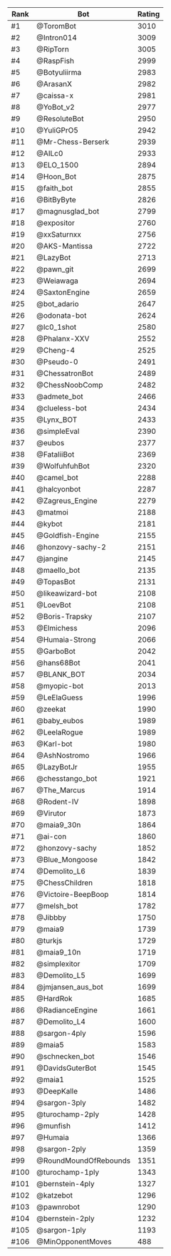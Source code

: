 Rank|Bot|Rating
---|---|---
#1|@ToromBot|3010
#2|@Intron014|3009
#3|@RipTorn|3005
#4|@RaspFish|2999
#5|@Botyuliirma|2983
#6|@ArasanX|2982
#7|@caissa-x|2981
#8|@YoBot_v2|2977
#9|@ResoluteBot|2950
#10|@YuliGPrO5|2942
#11|@Mr-Chess-Berserk|2939
#12|@AILc0|2933
#13|@ELO_1500|2894
#14|@Hoon_Bot|2875
#15|@faith_bot|2855
#16|@BitByByte|2826
#17|@magnusglad_bot|2799
#18|@expositor|2760
#19|@xxSaturnxx|2756
#20|@AKS-Mantissa|2722
#21|@LazyBot|2713
#22|@pawn_git|2699
#23|@Weiawaga|2694
#24|@SaxtonEngine|2659
#25|@bot_adario|2647
#26|@odonata-bot|2624
#27|@lc0_1shot|2580
#28|@Phalanx-XXV|2552
#29|@Cheng-4|2525
#30|@Pseudo-0|2491
#31|@ChessatronBot|2489
#32|@ChessNoobComp|2482
#33|@admete_bot|2466
#34|@clueless-bot|2434
#35|@Lynx_BOT|2433
#36|@simpleEval|2390
#37|@eubos|2377
#38|@FataliiBot|2369
#39|@WolfuhfuhBot|2320
#40|@camel_bot|2288
#41|@halcyonbot|2287
#42|@Zagreus_Engine|2279
#43|@matmoi|2188
#44|@kybot|2181
#45|@Goldfish-Engine|2155
#46|@honzovy-sachy-2|2151
#47|@jangine|2145
#48|@maello_bot|2135
#49|@TopasBot|2131
#50|@likeawizard-bot|2108
#51|@LoevBot|2108
#52|@Boris-Trapsky|2107
#53|@Elmichess|2096
#54|@Humaia-Strong|2066
#55|@GarboBot|2042
#56|@hans68Bot|2041
#57|@BLANK_BOT|2034
#58|@myopic-bot|2013
#59|@LeElaGuess|1996
#60|@zeekat|1990
#61|@baby_eubos|1989
#62|@LeelaRogue|1989
#63|@Karl-bot|1980
#64|@AshNostromo|1966
#65|@LazyBotJr|1955
#66|@chesstango_bot|1921
#67|@The_Marcus|1914
#68|@Rodent-IV|1898
#69|@Virutor|1873
#70|@maia9_30n|1864
#71|@ai-con|1860
#72|@honzovy-sachy|1852
#73|@Blue_Mongoose|1842
#74|@Demolito_L6|1839
#75|@ChessChildren|1818
#76|@Victoire-BeepBoop|1814
#77|@melsh_bot|1782
#78|@Jibbby|1750
#79|@maia9|1739
#80|@turkjs|1729
#81|@maia9_10n|1719
#82|@simplexitor|1709
#83|@Demolito_L5|1699
#84|@jmjansen_aus_bot|1699
#85|@HardRok|1685
#86|@RadianceEngine|1661
#87|@Demolito_L4|1600
#88|@sargon-4ply|1596
#89|@maia5|1583
#90|@schnecken_bot|1546
#91|@DavidsGuterBot|1545
#92|@maia1|1525
#93|@DeepKalle|1486
#94|@sargon-3ply|1482
#95|@turochamp-2ply|1428
#96|@munfish|1412
#97|@Humaia|1366
#98|@sargon-2ply|1359
#99|@RoundMoundOfRebounds|1351
#100|@turochamp-1ply|1343
#101|@bernstein-4ply|1327
#102|@katzebot|1296
#103|@pawnrobot|1290
#104|@bernstein-2ply|1232
#105|@sargon-1ply|1193
#106|@MinOpponentMoves|488
